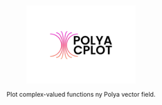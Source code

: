 <p align="center">
  <a href="https://github.com/sillynacht/PolyaCplot"><img alt="cplot" src="images/logo.png" width="50%"></a>
  <p align="center">Plot complex-valued functions ny Polya vector field.</p>
</p>